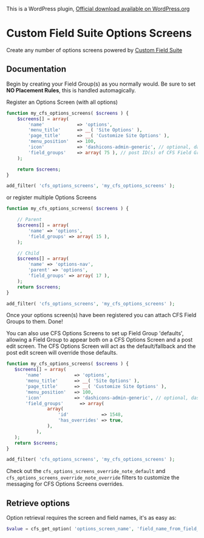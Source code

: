 This is a WordPress plugin, [Official download available on WordPress.org](http://wordpress.org/plugins/cfs-options-screens/)

# Custom Field Suite Options Screens

Create any number of options screens powered by [Custom Field Suite](http://customfieldsuite.com)

## Documentation

Begin by creating your Field Group(s) as you normally would. Be sure to set **NO Placement Rules**, this is handled automagically.

Register an Options Screen (with all options)

```php
function my_cfs_options_screens( $screens ) {
	$screens[] = array(
		'name'            => 'options',
		'menu_title'      => __( 'Site Options' ),
		'page_title'      => __( 'Customize Site Options' ),
		'menu_position'   => 100,
		'icon'            => 'dashicons-admin-generic', // optional, dashicons-admin-generic is the default
		'field_groups'    => array( 75 ), // post ID(s) of CFS Field Group to use on this page
	);

	return $screens;
}

add_filter( 'cfs_options_screens', 'my_cfs_options_screens' );
```

or register multiple Options Screens

```php
function my_cfs_options_screens( $screens ) {

	// Parent
	$screens[] = array(
		'name' => 'options',
		'field_groups' => array( 15 ),
	);

	// Child
	$screens[] = array(
		'name' => 'options-nav',
		'parent' => 'options',
		'field_groups' => array( 17 ),
	);
	return $screens;
}

add_filter( 'cfs_options_screens', 'my_cfs_options_screens' );
```

Once your options screen(s) have been registered you can attach CFS Field Groups to them. Done!

You can also use CFS Options Screens to set up Field Group 'defaults', allowing a Field Group to appear both on a CFS Options Screen and a post edit screen. The CFS Options Screen will act as the default/fallback and the post edit screen will override those defaults.

 ```php
 function my_cfs_options_screens( $screens ) {
	$screens[] = array(
		'name'            => 'options',
		'menu_title'      => __( 'Site Options' ),
		'page_title'      => __( 'Customize Site Options' ),
		'menu_position'   => 100,
		'icon'            => 'dashicons-admin-generic', // optional, dashicons-admin-generic is the default
		'field_groups'      => array(
				array(
					'id'            => 1548,
					'has_overrides' => true,
				),
			),
	);
	return $screens;
}

add_filter( 'cfs_options_screens', 'my_cfs_options_screens' );
```

Check out the `cfs_options_screens_override_note_default` and `cfs_options_screens_override_note_override` filters to customize the messaging for CFS Options Screens overrides.

## Retrieve options

Option retrieval requires the screen and field names, it's as easy as:

```php
$value = cfs_get_option( 'options_screen_name', 'field_name_from_field_group' );
```
